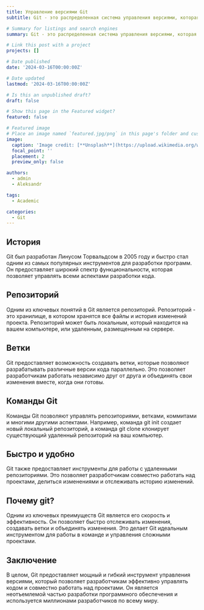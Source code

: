 ```yaml
---
title: Управление версиями Git
subtitle: Git - это распределенная система управления версиями, которая используется для отслеживания изменений в файлах и управления кодом. Она позволяет разработчикам совместно работать над проектами и отслеживать изменения в коде.

# Summary for listings and search engines
summary: Git - это распределенная система управления версиями, которая используется для отслеживания изменений в файлах и управления кодом. Она позволяет разработчикам совместно работать над проектами и отслеживать изменения в коде.

# Link this post with a project
projects: []

# Date published
date: '2024-03-16T00:00:00Z'

# Date updated
lastmod: '2024-03-16T00:00:00Z'

# Is this an unpublished draft?
draft: false

# Show this page in the Featured widget?
featured: false

# Featured image
# Place an image named `featured.jpg/png` in this page's folder and customize its options here.
image:
  caption: 'Image credit: [**Unsplash**](https://upload.wikimedia.org/wikipedia/commons/e/e0/Git-logo.svg)'
  focal_point: ''
  placement: 2
  preview_only: false

authors:
  - admin
  - Aleksandr

tags:
  - Academic

categories:
  - Git
---
```


## История

Git был разработан Линусом Торвальдсом в 2005 году и быстро стал одним из самых популярных инструментов для разработки программ. Он предоставляет широкий спектр функциональности, которая позволяет управлять всеми аспектами разработки кода.

## Репозиторий

Одним из ключевых понятий в Git является репозиторий. Репозиторий - это хранилище, в котором хранятся все файлы и история изменений проекта. Репозиторий может быть локальным, который находится на вашем компьютере, или удаленным, размещенным на сервере.

## Ветки

Git предоставляет возможность создавать ветки, которые позволяют разрабатывать различные версии кода параллельно. Это позволяет разработчикам работать независимо друг от друга и объединять свои изменения вместе, когда они готовы.

## Команды Git

Команды Git позволяют управлять репозиториями, ветками, коммитами и многими другими аспектами. Например, команда git init создает новый локальный репозиторий, а команда git clone клонирует существующий удаленный репозиторий на ваш компьютер.

## Быстро и удобно

Git также предоставляет инструменты для работы с удаленными репозиториями. Это позволяет разработчикам совместно работать над проектами, делиться изменениями и отслеживать историю изменений.

## Почему git?

Одним из ключевых преимуществ Git является его скорость и эффективность. Он позволяет быстро отслеживать изменения, создавать ветки и объединять изменения. Это делает Git идеальным инструментом для работы в команде и управления сложными проектами.

## Заключение

В целом, Git предоставляет мощный и гибкий инструмент управления версиями, который позволяет разработчикам эффективно управлять кодом и совместно работать над проектами. Он является неотъемлемой частью разработки программного обеспечения и используется миллионами разработчиков по всему миру.
